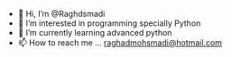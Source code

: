 - 👋 Hi, I’m @Raghdsmadi
- 👀 I’m interested in programming specially Python
- 🌱 I’m currently learning advanced python
- 📫 How to reach me ... raghadmohsmadi@hotmail.com

<!---
Raghdsmadi/Raghdsmadi is a ✨ special ✨ repository because its `README.md` (this file) appears on your GitHub profile.
You can click the Preview link to take a look at your changes.
--->
